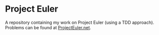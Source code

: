# Project Euler
A repository containing my work on Project Euler (using a TDD approach).
Problems can be found at [ProjectEuler.net](https://projecteuler.net/).
